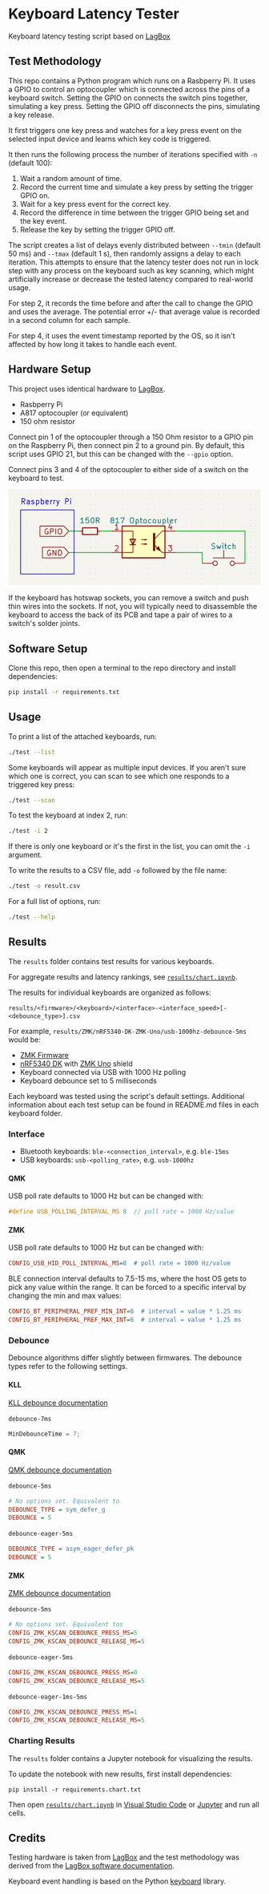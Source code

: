 # Keyboard Latency Tester

Keyboard latency testing script based on [LagBox](https://hci.ur.de/publications/bockes_2018_lagbox)

## Test Methodology

This repo contains a Python program which runs on a Rasbperry Pi. It uses a GPIO to control an optocoupler which is connected across the pins of a keyboard switch. Setting the GPIO on connects the switch pins together, simulating a key press. Setting the GPIO off disconnects the pins, simulating a key release.

It first triggers one key press and watches for a key press event on the selected input device and learns which key code is triggered.

It then runs the following process the number of iterations specified with `-n` (default 100):

1. Wait a random amount of time.
2. Record the current time and simulate a key press by setting the trigger GPIO on.
3. Wait for a key press event for the correct key.
4. Record the difference in time between the trigger GPIO being set and the key event.
5. Release the key by setting the trigger GPIO off.

The script creates a list of delays evenly distributed between `--tmin` (default 50 ms) and `--tmax` (default 1 s), then randomly assigns a delay to each iteration. This attempts to ensure that the latency tester does not run in lock step with any process on the keyboard such as key scanning, which might artificially increase or decrease the tested latency compared to real-world usage.

For step 2, it records the time before and after the call to change the GPIO and uses the average. The potential error +/- that average value is recorded in a second column for each sample.

For step 4, it uses the event timestamp reported by the OS, so it isn't affected by how long it takes to handle each event.

## Hardware Setup

This project uses identical hardware to [LagBox](https://hci.ur.de/projects/latency/howto).

- Rasbperry Pi
- A817 optocoupler (or equivalent)
- 150 ohm resistor

Connect pin 1 of the optocoupler through a 150 Ohm resistor to a GPIO pin on the Raspberry Pi, then connect pin 2 to a ground pin. By default, this script uses GPIO 21, but this can be changed with the `--gpio` option.

Connect pins 3 and 4 of the optocoupler to either side of a switch on the keyboard to test.

![Circuit diagram](doc/circuit.png)

If the keyboard has hotswap sockets, you can remove a switch and push thin wires into the sockets. If not, you will typically need to disassemble the keyboard to access the back of its PCB and tape a pair of wires to a switch's solder joints.

## Software Setup

Clone this repo, then open a terminal to the repo directory and install dependencies:

```bash
pip install -r requirements.txt
```

## Usage

To print a list of the attached keyboards, run:

```bash
./test --list
```

Some keyboards will appear as multiple input devices. If you aren't sure which one is correct, you can scan to see which one responds to a triggered key press:

```bash
./test --scan
```

To test the keyboard at index 2, run:

```bash
./test -i 2
```

If there is only one keyboard or it's the first in the list, you can omit the `-i` argument.

To write the results to a CSV file, add `-o` followed by the file name:

```bash
./test -o result.csv
```

For a full list of options, run:

```bash
./test --help
```

## Results

The `results` folder contains test results for various keyboards.

For aggregate results and latency rankings, see [`results/chart.ipynb`](results/chart.ipynb).

The results for individual keyboards are organized as follows:

```
results/<firmware>/<keyboard>/<interface>-<interface_speed>[-<debounce_type>].csv
```

For example, `results/ZMK/nRF5340-DK-ZMK-Uno/usb-1000hz-debounce-5ms` would be:

- [ZMK Firmware](https://zmk.dev/)
- [nRF5340 DK](https://www.nordicsemi.com/Products/Development-hardware/nRF5340-DK) with [ZMK Uno](https://github.com/zmkfirmware/zmk-uno) shield
- Keyboard connected via USB with 1000 Hz polling
- Keyboard debounce set to 5 milliseconds

Each keyboard was tested using the script's default settings. Additional information about each test setup can be found in README.md files in each keyboard folder.

### Interface

- Bluetooth keyboards: `ble-<connection_interval>`, e.g. `ble-15ms`
- USB keyboards: `usb-<polling_rate>`, e.g. `usb-1000hz`

#### QMK

USB poll rate defaults to 1000 Hz but can be changed with:

```c
#define USB_POLLING_INTERVAL_MS 8  // poll rate = 1000 Hz/value
```

#### ZMK

USB poll rate defaults to 1000 Hz but can be changed with:

```ini
CONFIG_USB_HID_POLL_INTERVAL_MS=8  # poll rate = 1000 Hz/value
```

BLE connection interval defaults to 7.5-15 ms, where the host OS gets to pick any value within the range. It can be forced to a specific interval by changing the min and max values:

```ini
CONFIG_BT_PERIPHERAL_PREF_MIN_INT=6  # interval = value * 1.25 ms
CONFIG_BT_PERIPHERAL_PREF_MAX_INT=6  # interval = value * 1.25 ms
```

### Debounce

Debounce algorithms differ slightly between firmwares. The debounce types refer to the following settings.

#### KLL

[KLL debounce documentation](https://github.com/kiibohd/controller/blob/master/Scan/Devices/MatrixARMPeriodic/README.md)

`debounce-7ms`

```c
MinDebounceTime = 7;
```

#### QMK

[QMK debounce documentation](https://docs.qmk.fm/#/feature_debounce_type?id=types-of-debounce-algorithms)

`debounce-5ms`

```ini
# No options set. Equivalent to
DEBOUNCE_TYPE = sym_defer_g
DEBOUNCE = 5
```

`debounce-eager-5ms`

```ini
DEBOUNCE_TYPE = asym_eager_defer_pk
DEBOUNCE = 5
```

#### ZMK

[ZMK debounce documentation](https://zmk.dev/docs/features/debouncing)

`debounce-5ms`

```ini
# No options set. Equivalent tos
CONFIG_ZMK_KSCAN_DEBOUNCE_PRESS_MS=5
CONFIG_ZMK_KSCAN_DEBOUNCE_RELEASE_MS=5
```

`debounce-eager-5ms`

```ini
CONFIG_ZMK_KSCAN_DEBOUNCE_PRESS_MS=0
CONFIG_ZMK_KSCAN_DEBOUNCE_RELEASE_MS=5
```

`debounce-eager-1ms-5ms`

```ini
CONFIG_ZMK_KSCAN_DEBOUNCE_PRESS_MS=1
CONFIG_ZMK_KSCAN_DEBOUNCE_RELEASE_MS=5
```

### Charting Results

The `results` folder contains a Jupyter notebook for visualizing the results.

To update the notebook with new results, first install dependencies:

```
pip install -r requirements.chart.txt
```

Then open [`results/chart.ipynb`](results/chart.ipynb) in [Visual Studio Code](https://code.visualstudio.com/) or [Jupyter](https://docs.jupyter.org/en/latest/install.html) and run all cells.

## Credits

Testing hardware is taken from [LagBox](https://hci.ur.de/projects/latency/howto) and the test methodology was derived from the [LagBox software documentation](https://github.com/PDA-UR/LagBox/blob/master/README.md).

Keyboard event handling is based on the Python [keyboard](https://github.com/boppreh/keyboard) library.
